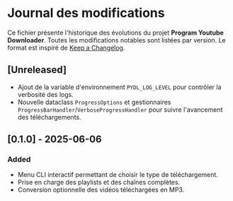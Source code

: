 # Journal des modifications

Ce fichier présente l'historique des évolutions du projet **Program Youtube Downloader**.
Toutes les modifications notables sont listées par version.
Le format est inspiré de [Keep a Changelog](https://keepachangelog.com/fr/1.1.0/).

## [Unreleased]
- Ajout de la variable d'environnement `PYDL_LOG_LEVEL` pour contrôler la verbosité des logs.
- Nouvelle dataclass `ProgressOptions` et gestionnaires `ProgressBarHandler`/`VerboseProgressHandler` pour suivre l'avancement des téléchargements.

## [0.1.0] - 2025-06-06
### Added
- Menu CLI interactif permettant de choisir le type de téléchargement.
- Prise en charge des playlists et des chaînes complètes.
- Conversion optionnelle des vidéos téléchargées en MP3.

